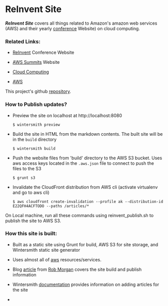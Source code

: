 
# ReInvent Site

_**ReInvent Site**_ covers all things related to Amazon's amazon web services (AWS) and their yearly [conference](https://reinvent.awsevents.com/) Website) on cloud computing. 

### Related Links:

- [ReInvent](https://reinvent.awsevents.com/)  Conference Website

- [AWS Summits](https://aws.amazon.com/summits/) Website

- [Cloud Computing](https://aws.amazon.com/what-is-cloud-computing/)

- [AWS](https://aws.amazon.com/)


This project's github [repository](https://github.com/akaak/reinvent-site).

### How to Publish updates?

- Preview the site on localhost at http://localhost:8080

  `$ wintersmith preview` 

- Build the site in HTML from the markdown contents. The built site will be in the `build` directory

  `$ wintersmith build` 

- Push the website files from 'build' directory to the AWS S3 bucket. Uses aws access keys located in the `.aws.json` file to connect to push the files to the S3

  `$ grunt s3` 

- Invalidate the CloudFront distribution from AWS cli (activate virtualenv and go to aws cli)

  `$ aws cloudfront create-invalidation --profile ak --distribution-id  E22QFH4ACFTODO --paths /articles/*`


On Local machine, run all these commands using reinvent_publish.sh to publish the site to AWS S3.


### How this site is built:

- Built as a static site using Grunt for build, AWS S3 for site storage, and Wintersmith static site generator

- Uses almost all of [aws](https://aws.amazon.com) resources/services.

- Blog [article](https://robmorgan.id.au/posts/publishing-simple-static-sites-with-npm-grunt-s3/) from [Rob Morgan](https://robmorgan.id.au/) covers the site build and publish information

- Wintersmith [documentation](https://github.com/jnordberg/wintersmith#quick-start) provides information on adding articles for the site

- 

